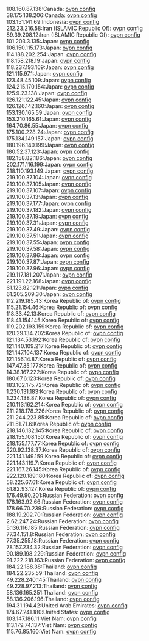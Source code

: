 108.160.87.138:Canada: [ovpn config](vpn/108_160_87_138.ovpn)  
38.175.138.206:Canada: [ovpn config](vpn/38_175_138_206.ovpn)  
103.151.141.69:Indonesia: [ovpn config](vpn/103_151_141_69.ovpn)  
212.23.216.58:Iran (ISLAMIC Republic Of): [ovpn config](vpn/212_23_216_58.ovpn)  
89.39.208.12:Iran (ISLAMIC Republic Of): [ovpn config](vpn/89_39_208_12.ovpn)  
101.203.3.135:Japan: [ovpn config](vpn/101_203_3_135.ovpn)  
106.150.115.173:Japan: [ovpn config](vpn/106_150_115_173.ovpn)  
114.188.202.254:Japan: [ovpn config](vpn/114_188_202_254.ovpn)  
118.158.218.19:Japan: [ovpn config](vpn/118_158_218_19.ovpn)  
118.237.193.169:Japan: [ovpn config](vpn/118_237_193_169.ovpn)  
121.115.97.1:Japan: [ovpn config](vpn/121_115_97_1.ovpn)  
123.48.45.109:Japan: [ovpn config](vpn/123_48_45_109.ovpn)  
124.215.170.154:Japan: [ovpn config](vpn/124_215_170_154.ovpn)  
125.9.23.138:Japan: [ovpn config](vpn/125_9_23_138.ovpn)  
126.121.122.45:Japan: [ovpn config](vpn/126_121_122_45.ovpn)  
126.126.142.160:Japan: [ovpn config](vpn/126_126_142_160.ovpn)  
153.130.165.59:Japan: [ovpn config](vpn/153_130_165_59.ovpn)  
153.210.165.61:Japan: [ovpn config](vpn/153_210_165_61.ovpn)  
164.70.86.55:Japan: [ovpn config](vpn/164_70_86_55.ovpn)  
175.100.228.24:Japan: [ovpn config](vpn/175_100_228_24.ovpn)  
175.134.149.157:Japan: [ovpn config](vpn/175_134_149_157.ovpn)  
180.196.140.199:Japan: [ovpn config](vpn/180_196_140_199.ovpn)  
180.52.37.123:Japan: [ovpn config](vpn/180_52_37_123.ovpn)  
182.158.82.186:Japan: [ovpn config](vpn/182_158_82_186.ovpn)  
202.171.116.199:Japan: [ovpn config](vpn/202_171_116_199.ovpn)  
218.110.193.149:Japan: [ovpn config](vpn/218_110_193_149.ovpn)  
219.100.37.104:Japan: [ovpn config](vpn/219_100_37_104.ovpn)  
219.100.37.105:Japan: [ovpn config](vpn/219_100_37_105.ovpn)  
219.100.37.107:Japan: [ovpn config](vpn/219_100_37_107.ovpn)  
219.100.37.13:Japan: [ovpn config](vpn/219_100_37_13.ovpn)  
219.100.37.177:Japan: [ovpn config](vpn/219_100_37_177.ovpn)  
219.100.37.182:Japan: [ovpn config](vpn/219_100_37_182.ovpn)  
219.100.37.19:Japan: [ovpn config](vpn/219_100_37_19.ovpn)  
219.100.37.31:Japan: [ovpn config](vpn/219_100_37_31.ovpn)  
219.100.37.49:Japan: [ovpn config](vpn/219_100_37_49.ovpn)  
219.100.37.51:Japan: [ovpn config](vpn/219_100_37_51.ovpn)  
219.100.37.55:Japan: [ovpn config](vpn/219_100_37_55.ovpn)  
219.100.37.58:Japan: [ovpn config](vpn/219_100_37_58.ovpn)  
219.100.37.86:Japan: [ovpn config](vpn/219_100_37_86.ovpn)  
219.100.37.87:Japan: [ovpn config](vpn/219_100_37_87.ovpn)  
219.100.37.96:Japan: [ovpn config](vpn/219_100_37_96.ovpn)  
219.117.181.207:Japan: [ovpn config](vpn/219_117_181_207.ovpn)  
221.191.22.168:Japan: [ovpn config](vpn/221_191_22_168.ovpn)  
61.123.82.121:Japan: [ovpn config](vpn/61_123_82_121.ovpn)  
61.205.209.30:Japan: [ovpn config](vpn/61_205_209_30.ovpn)  
112.219.185.43:Korea Republic of: [ovpn config](vpn/112_219_185_43.ovpn)  
115.21.154.46:Korea Republic of: [ovpn config](vpn/115_21_154_46.ovpn)  
118.33.42.13:Korea Republic of: [ovpn config](vpn/118_33_42_13.ovpn)  
118.41.154.145:Korea Republic of: [ovpn config](vpn/118_41_154_145.ovpn)  
119.202.193.159:Korea Republic of: [ovpn config](vpn/119_202_193_159.ovpn)  
120.29.134.202:Korea Republic of: [ovpn config](vpn/120_29_134_202.ovpn)  
121.134.53.192:Korea Republic of: [ovpn config](vpn/121_134_53_192.ovpn)  
121.140.109.217:Korea Republic of: [ovpn config](vpn/121_140_109_217.ovpn)  
121.147.104.137:Korea Republic of: [ovpn config](vpn/121_147_104_137.ovpn)  
121.156.14.87:Korea Republic of: [ovpn config](vpn/121_156_14_87.ovpn)  
147.47.35.177:Korea Republic of: [ovpn config](vpn/147_47_35_177.ovpn)  
14.38.167.222:Korea Republic of: [ovpn config](vpn/14_38_167_222.ovpn)  
180.67.6.123:Korea Republic of: [ovpn config](vpn/180_67_6_123.ovpn)  
183.102.175.72:Korea Republic of: [ovpn config](vpn/183_102_175_72.ovpn)  
1.230.131.183:Korea Republic of: [ovpn config](vpn/1_230_131_183.ovpn)  
1.234.138.87:Korea Republic of: [ovpn config](vpn/1_234_138_87.ovpn)  
210.113.162.214:Korea Republic of: [ovpn config](vpn/210_113_162_214.ovpn)  
211.218.178.226:Korea Republic of: [ovpn config](vpn/211_218_178_226.ovpn)  
211.244.223.85:Korea Republic of: [ovpn config](vpn/211_244_223_85.ovpn)  
211.51.71.6:Korea Republic of: [ovpn config](vpn/211_51_71_6.ovpn)  
218.146.132.145:Korea Republic of: [ovpn config](vpn/218_146_132_145.ovpn)  
218.155.108.150:Korea Republic of: [ovpn config](vpn/218_155_108_150.ovpn)  
218.155.177.77:Korea Republic of: [ovpn config](vpn/218_155_177_77.ovpn)  
220.92.138.37:Korea Republic of: [ovpn config](vpn/220_92_138_37.ovpn)  
221.141.149.159:Korea Republic of: [ovpn config](vpn/221_141_149_159.ovpn)  
221.143.119.7:Korea Republic of: [ovpn config](vpn/221_143_119_7.ovpn)  
221.167.26.145:Korea Republic of: [ovpn config](vpn/221_167_26_145.ovpn)  
222.120.189.180:Korea Republic of: [ovpn config](vpn/222_120_189_180.ovpn)  
58.225.67.61:Korea Republic of: [ovpn config](vpn/58_225_67_61.ovpn)  
61.82.93.127:Korea Republic of: [ovpn config](vpn/61_82_93_127.ovpn)  
176.49.90.201:Russian Federation: [ovpn config](vpn/176_49_90_201.ovpn)  
178.163.92.66:Russian Federation: [ovpn config](vpn/178_163_92_66.ovpn)  
178.66.70.239:Russian Federation: [ovpn config](vpn/178_66_70_239.ovpn)  
188.19.202.70:Russian Federation: [ovpn config](vpn/188_19_202_70.ovpn)  
2.62.247.24:Russian Federation: [ovpn config](vpn/2_62_247_24.ovpn)  
5.136.116.185:Russian Federation: [ovpn config](vpn/5_136_116_185.ovpn)  
77.34.151.8:Russian Federation: [ovpn config](vpn/77_34_151_8.ovpn)  
77.35.255.18:Russian Federation: [ovpn config](vpn/77_35_255_18.ovpn)  
78.157.234.32:Russian Federation: [ovpn config](vpn/78_157_234_32.ovpn)  
90.189.198.229:Russian Federation: [ovpn config](vpn/90_189_198_229.ovpn)  
91.222.218.163:Russian Federation: [ovpn config](vpn/91_222_218_163.ovpn)  
184.22.188.38:Thailand: [ovpn config](vpn/184_22_188_38.ovpn)  
184.22.235.59:Thailand: [ovpn config](vpn/184_22_235_59.ovpn)  
49.228.240.145:Thailand: [ovpn config](vpn/49_228_240_145.ovpn)  
49.228.97.213:Thailand: [ovpn config](vpn/49_228_97_213.ovpn)  
58.136.165.251:Thailand: [ovpn config](vpn/58_136_165_251.ovpn)  
58.136.206.196:Thailand: [ovpn config](vpn/58_136_206_196.ovpn)  
194.31.194.42:United Arab Emirates: [ovpn config](vpn/194_31_194_42.ovpn)  
174.67.241.180:United States: [ovpn config](vpn/174_67_241_180.ovpn)  
103.147.186.11:Viet Nam: [ovpn config](vpn/103_147_186_11.ovpn)  
113.179.74.137:Viet Nam: [ovpn config](vpn/113_179_74_137.ovpn)  
115.76.85.160:Viet Nam: [ovpn config](vpn/115_76_85_160.ovpn)  
